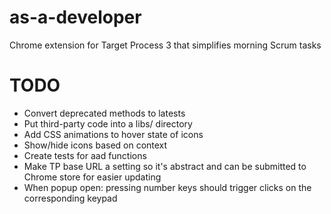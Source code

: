 as-a-developer
==============

Chrome extension for Target Process 3 that simplifies morning Scrum tasks

TODO
====
 * Convert deprecated methods to latests
 * Put third-party code into a libs/ directory
 * Add CSS animations to hover state of icons
 * Show/hide icons based on context
 * Create tests for aad functions
 * Make TP base URL a setting so it's abstract and can be submitted to Chrome store for easier updating
 * When popup open: pressing number keys should trigger clicks on the corresponding keypad
